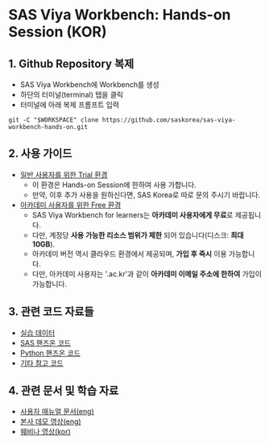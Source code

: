 # **SAS Viya Workbench: Hands-on Session (KOR)**

## **1. Github Repository 복제**
 - SAS Viya Workbench에 Workbench를 생성
 - 하단의 터미널(terminal) 탭을 클릭
 - 터미널에 아래 복제 프롬프트 입력
```
git -C "$WORKSPACE" clone https://github.com/saskorea/sas-viya-workbench-hands-on.git
```

## **2. 사용 가이드**

- [일반 사용자를 위한 Trial 환경](https://engage-wmt001.workbench.sas.com)
  - 이 환경은 Hands-on Session에 한하여 사용 가합니다.
  - 만약, 이후 추가 사용을 원하신다면, SAS Korea로 따로 문의 주시기 바랍니다.
- [아카데미 사용자를 위한 Free 환경](https://www.sas.com/en_us/software/viya-workbench-for-learners.html)
  - SAS Viya Workbench for learners는 **아카데미 사용자에게 무료**로 제공됩니다.
  - 다만, 계정당 **사용 가능한 리소스 범위가 제한** 되어 있습니다(디스크: **최대 10GB**).
  - 아카데미 버전 역시 클라우드 환경에서 제공되며, **가입 후 즉시** 이용 가능합니다.
  - 다만, 아카데미 사용자는 '.ac.kr'과 같이 **아카데미 이메일 주소에 한하여** 가입이 가능합니다.



## **3. 관련 코드 자료들**

- [실습 데이터](https://github.com/saskorea/sas-viya-workbench-hands-on/tree/main/01.%20RAW%20%EB%8D%B0%EC%9D%B4%ED%84%B0)
- [SAS 핸즈온 코드](https://github.com/saskorea/sas-viya-workbench-hands-on/tree/main/03.%20SAS%20%ED%95%B8%EC%A6%88%EC%98%A8%20%EC%BD%94%EB%93%9C)
- [Python 핸즈온 코드](https://github.com/saskorea/sas-viya-workbench-hands-on/tree/main/04.%20Python%20%ED%95%B8%EC%A6%88%EC%98%A8%20%EC%BD%94%EB%93%9C)
- [기타 참고 코드](https://github.com/saskorea/sas-viya-workbench-hands-on/tree/main/00.%20%EC%B0%B8%EA%B3%A0%20%EC%BD%94%EB%93%9C)



## **4. 관련 문서 및 학습 자료**

- [사용자 매뉴얼 문서(eng)](https://documentation.sas.com/doc/en/workbenchcdc/v_001/workbenchwlcm/home.htm)
- [본사 데모 영상(eng)](https://www.youtube.com/playlist?list=PLVV6eZFA22QzkSYKD4vbZFkq3VYDWvcb_)
- [웨비나 영상(kor)](https://www.sas.com/ko_kr/events/2024/idg-workbench-webinar.html)
